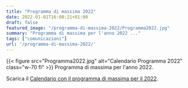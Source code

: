 ```yaml
---
title: "Programma di massima 2022"
date: 2022-01-01T16:08:21+01:00
draft: false
featured_image: "/programma-di-massima-2022/Programma2022.jpg"
summary: "Programma di massima per l'anno 2022 ..."
tags: ["comunicazioni"]
url: '/programma-di-massima-2022/'
---
```


{{< figure src="Programma2022.jpg" alt="Calendario Programma 2022" class="w-70 fl" >}}
Programma di massima per l'anno 2022.

Scarica il [Calendario con il programma di massima per il 2022](Calendario2022.pdf).

